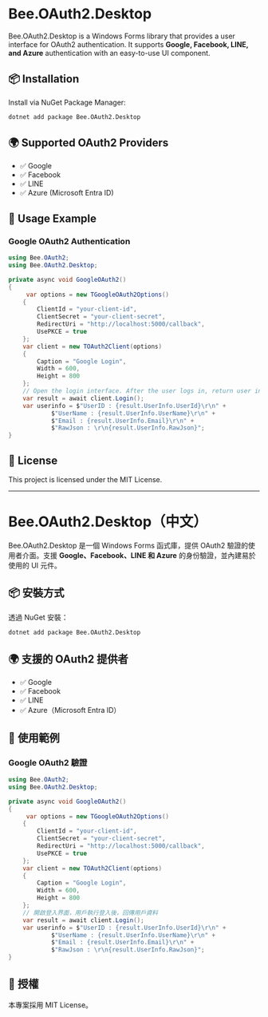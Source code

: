 # Bee.OAuth2.Desktop

Bee.OAuth2.Desktop is a Windows Forms library that provides a user interface for OAuth2 authentication. It supports **Google, Facebook, LINE, and Azure** authentication with an easy-to-use UI component.

## 📦 Installation

Install via NuGet Package Manager:

```sh
dotnet add package Bee.OAuth2.Desktop
```

## 🌍 Supported OAuth2 Providers

- ✅ Google
- ✅ Facebook
- ✅ LINE
- ✅ Azure (Microsoft Entra ID)

## 🚀 Usage Example

### Google OAuth2 Authentication

```csharp
using Bee.OAuth2;
using Bee.OAuth2.Desktop;

private async void GoogleOAuth2()
{
     var options = new TGoogleOAuth2Options()
    {
        ClientId = "your-client-id",
        ClientSecret = "your-client-secret",
        RedirectUri = "http://localhost:5000/callback",
        UsePKCE = true
    };
    var client = new TOAuth2Client(options)
    {
        Caption = "Google Login",
        Width = 600,
        Height = 800
    };
    // Open the login interface. After the user logs in, return user information.
    var result = await client.Login();
    var userinfo = $"UserID : {result.UserInfo.UserId}\r\n" +
            $"UserName : {result.UserInfo.UserName}\r\n" +
            $"Email : {result.UserInfo.Email}\r\n" +
            $"RawJson : \r\n{result.UserInfo.RawJson}";
}
```

## 📜 License

This project is licensed under the MIT License.

---

# Bee.OAuth2.Desktop（中文）

Bee.OAuth2.Desktop 是一個 Windows Forms 函式庫，提供 OAuth2 驗證的使用者介面。支援 **Google、Facebook、LINE 和 Azure** 的身份驗證，並內建易於使用的 UI 元件。

## 📦 安裝方式

透過 NuGet 安裝：

```sh
dotnet add package Bee.OAuth2.Desktop
```

## 🌍 支援的 OAuth2 提供者

- ✅ Google
- ✅ Facebook
- ✅ LINE
- ✅ Azure（Microsoft Entra ID）

## 🚀 使用範例

### Google OAuth2 驗證

```csharp
using Bee.OAuth2;
using Bee.OAuth2.Desktop;

private async void GoogleOAuth2()
{
     var options = new TGoogleOAuth2Options()
    {
        ClientId = "your-client-id",
        ClientSecret = "your-client-secret",
        RedirectUri = "http://localhost:5000/callback",
        UsePKCE = true
    };
    var client = new TOAuth2Client(options)
    {
        Caption = "Google Login",
        Width = 600,
        Height = 800
    };
    // 開啟登入界面，用戶執行登入後，回傳用戶資料
    var result = await client.Login();
    var userinfo = $"UserID : {result.UserInfo.UserId}\r\n" +
            $"UserName : {result.UserInfo.UserName}\r\n" +
            $"Email : {result.UserInfo.Email}\r\n" +
            $"RawJson : \r\n{result.UserInfo.RawJson}";
}
```

## 📜 授權

本專案採用 MIT License。
